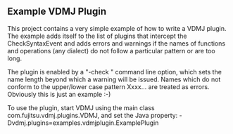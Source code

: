 ## Example VDMJ Plugin

This project contains a very simple example of how to write a VDMJ plugin. The example adds itself
to the list of plugins that intercept the CheckSyntaxEvent and adds errors and warnings if the
names of functions and operations (any dialect) do not follow a particular pattern or are too long.

The plugin is enabled by a "-check <max>" command line option, which sets the name length beyond
which a warning will be issued. Names which do not conform to the upper/lower case pattern Xxxx...
are treated as errors. Obviously this is just an example :-)

To use the plugin, start VDMJ using the main class com.fujitsu.vdmj.plugins.VDMJ, and set the Java
property: -Dvdmj.plugins=examples.vdmjplugin.ExamplePlugin
